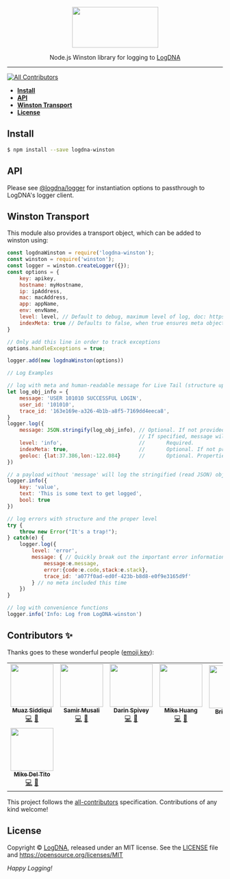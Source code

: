 <p align="center">
  <a href="https://app.logdna.com">
    <img height="95" width="201" src="https://raw.githubusercontent.com/logdna/artwork/master/logo%2Bnode.png">
  </a>
  <p align="center">Node.js Winston library for logging to <a href="https://app.logdna.com">LogDNA</a></p>
</p>

---

<!-- ALL-CONTRIBUTORS-BADGE:START - Do not remove or modify this section -->
[![All Contributors](https://img.shields.io/badge/all_contributors-8-orange.svg?style=flat-square)](#contributors-)
<!-- ALL-CONTRIBUTORS-BADGE:END -->

* **[Install](#install)**
* **[API](#api)**
* **[Winston Transport](#winston-transport)**
* **[License](#license)**


## Install

```sh
$ npm install --save logdna-winston
```

## API

Please see [@logdna/logger](https://www.npmjs.com/package/@logdna/logger#createloggerkey-options) for
instantiation options to passthrough to LogDNA's logger client.

## Winston Transport

This module also provides a transport object, which can be added to winston using:

```javascript
const logdnaWinston = require('logdna-winston');
const winston = require('winston');
const logger = winston.createLogger({});
const options = {
    key: apikey,
    hostname: myHostname,
    ip: ipAddress,
    mac: macAddress,
    app: appName,
    env: envName,
    level: level, // Default to debug, maximum level of log, doc: https://github.com/winstonjs/winston#logging-levels
    indexMeta: true // Defaults to false, when true ensures meta object will be searchable
}

// Only add this line in order to track exceptions
options.handleExceptions = true;

logger.add(new logdnaWinston(options))

// Log Examples

// log with meta and human-readable message for Live Tail (structure upon logline expansion in-app)
let log_obj_info = {
    message: 'USER 101010 SUCCESSFUL LOGIN',
    user_id: '101010',
    trace_id: '163e169e-a326-4b1b-a8f5-7169dd4eeca8',
}
logger.log({          
    message: JSON.stringify(log_obj_info), // Optional. If not provided, the stringified (read JSON) object in it's entirety will be sent as the payload
                                           // If specified, message will be the body/payload while the other parameters are as follows in this case
    level: 'info',                         //       Required.
    indexMeta: true,                       //       Optional. If not provided, it will use the default.
    geoloc: {lat:37.386,lon:-122.084}      //       Optional. Properties besides level, message and indexMeta are considered as "meta"
})

// a payload without 'message' will log the stringified (read JSON) object as the message
logger.info({
    key: 'value',
    text: 'This is some text to get logged',
    bool: true
})

// log errors with structure and the proper level
try {
    throw new Error("It's a trap!");
} catch(e) {
    logger.log({
        level: 'error',
        message: { // Quickly break out the important error information into searchable fields within LogDNA via JSON
            message:e.message,
            error:{code:e.code,stack:e.stack},        
            trace_id: 'a077f0ad-ed0f-423b-b8d8-e0f9e3165d9f'
        } // no meta included this time
    })
}

// log with convenience functions
logger.info('Info: Log from LogDNA-winston')
```


## Contributors ✨

Thanks goes to these wonderful people ([emoji key](https://allcontributors.org/docs/en/emoji-key)):

<!-- ALL-CONTRIBUTORS-LIST:START - Do not remove or modify this section -->
<!-- prettier-ignore-start -->
<!-- markdownlint-disable -->
<table>
  <tr>
    <td align="center"><a href="https://github.com/respectus"><img src="https://avatars.githubusercontent.com/u/1046364?v=4?s=100" width="100px;" alt=""/><br /><sub><b>Muaz Siddiqui</b></sub></a><br /><a href="https://github.com/logdna/logdna-winston/commits?author=respectus" title="Code">💻</a> <a href="https://github.com/logdna/logdna-winston/commits?author=respectus" title="Documentation">📖</a></td>
    <td align="center"><a href="https://github.com/smusali"><img src="https://avatars.githubusercontent.com/u/34287490?v=4?s=100" width="100px;" alt=""/><br /><sub><b>Samir Musali</b></sub></a><br /><a href="https://github.com/logdna/logdna-winston/commits?author=smusali" title="Code">💻</a> <a href="https://github.com/logdna/logdna-winston/commits?author=smusali" title="Documentation">📖</a></td>
    <td align="center"><a href="https://github.com/darinspivey"><img src="https://avatars.githubusercontent.com/u/1874788?v=4?s=100" width="100px;" alt=""/><br /><sub><b>Darin Spivey</b></sub></a><br /><a href="https://github.com/logdna/logdna-winston/commits?author=darinspivey" title="Code">💻</a> <a href="https://github.com/logdna/logdna-winston/commits?author=darinspivey" title="Documentation">📖</a></td>
    <td align="center"><a href="https://github.com/LYHuang"><img src="https://avatars.githubusercontent.com/u/14082239?v=4?s=100" width="100px;" alt=""/><br /><sub><b>Mike Huang</b></sub></a><br /><a href="https://github.com/logdna/logdna-winston/commits?author=LYHuang" title="Code">💻</a> <a href="https://github.com/logdna/logdna-winston/commits?author=LYHuang" title="Documentation">📖</a></td>
    <td align="center"><a href="http://theconnman.com/"><img src="https://avatars.githubusercontent.com/u/1328448?v=4?s=100" width="100px;" alt=""/><br /><sub><b>Brian Conn</b></sub></a><br /><a href="https://github.com/logdna/logdna-winston/commits?author=TheConnMan" title="Documentation">📖</a></td>
    <td align="center"><a href="https://github.com/mariocasciaro"><img src="https://avatars.githubusercontent.com/u/105319?v=4?s=100" width="100px;" alt=""/><br /><sub><b>Mario Casciaro</b></sub></a><br /><a href="https://github.com/logdna/logdna-winston/commits?author=mariocasciaro" title="Code">💻</a></td>
    <td align="center"><a href="https://github.com/vilyapilya"><img src="https://avatars.githubusercontent.com/u/17367511?v=4?s=100" width="100px;" alt=""/><br /><sub><b>vilyapilya</b></sub></a><br /><a href="#tool-vilyapilya" title="Tools">🔧</a></td>
  </tr>
  <tr>
    <td align="center"><a href="https://github.com/mdeltito"><img src="https://avatars.githubusercontent.com/u/69520?v=4?s=100" width="100px;" alt=""/><br /><sub><b>Mike Del Tito</b></sub></a><br /><a href="https://github.com/logdna/logdna-winston/commits?author=mdeltito" title="Code">💻</a> <a href="#tool-mdeltito" title="Tools">🔧</a></td>
  </tr>
</table>

<!-- markdownlint-restore -->
<!-- prettier-ignore-end -->

<!-- ALL-CONTRIBUTORS-LIST:END -->

This project follows the [all-contributors](https://github.com/all-contributors/all-contributors) specification. Contributions of any kind welcome!

## License

Copyright © [LogDNA](https://logdna.com), released under an MIT license.
See the [LICENSE](./LICENSE) file and https://opensource.org/licenses/MIT

*Happy Logging!*
